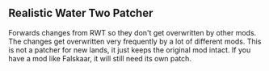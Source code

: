 ## Realistic Water Two Patcher

Forwards changes from RWT so they don't get overwritten by other mods. The changes get overwritten very frequently by a lot of different mods. This is not a patcher for new lands, it just keeps the original mod intact. If you have a mod like Falskaar, it will still need its own patch.
